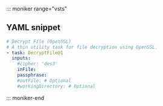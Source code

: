 ::: moniker range="vsts"

## YAML snippet

```YAML
# Decrypt File (OpenSSL)
# A thin utility task for file decryption using OpenSSL.
- task: DecryptFile@1
  inputs:
    #cipher: 'des3' 
    inFile: 
    passphrase: 
    #outFile: # Optional
    #workingDirectory: # Optional
```

::: moniker-end
